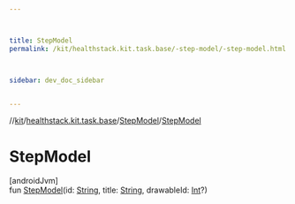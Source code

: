 ```yaml
---



title: StepModel
permalink: /kit/healthstack.kit.task.base/-step-model/-step-model.html



sidebar: dev_doc_sidebar


---
```




//[kit](/kit.html)/[healthstack.kit.task.base](../index.html)/[StepModel](index.html)/[StepModel](-step-model.html)



# StepModel



[androidJvm]\
fun [StepModel](-step-model.html)(id: [String](https://kotlinlang.org/api/latest/jvm/stdlib/kotlin/-string/index.html), title: [String](https://kotlinlang.org/api/latest/jvm/stdlib/kotlin/-string/index.html), drawableId: [Int](https://kotlinlang.org/api/latest/jvm/stdlib/kotlin/-int/index.html)?)






